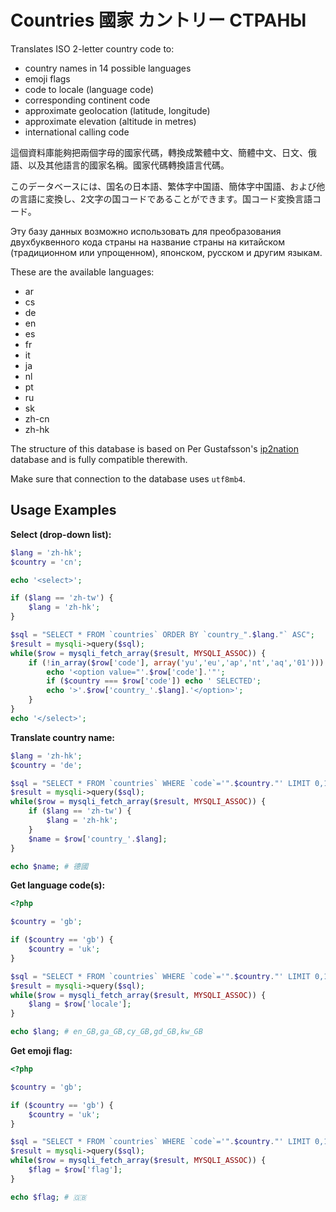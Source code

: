 # Countries 國家 カントリー СТРАНЫ
Translates ISO 2-letter country code to:

* country names in 14 possible languages
* emoji flags
* code to locale (language code)
* corresponding continent code
* approximate geolocation (latitude, longitude)
* approximate elevation (altitude in metres)
* international calling code

這個資料庫能夠把兩個字母的國家代碼，轉換成繁體中文、簡體中文、日文、俄語、以及其他語言的國家名稱。國家代碼轉換語言代碼。

このデータベースには、国名の日本語、繁体字中国語、簡体字中国語、および他の言語に変換し、2文字の国コードであることができます。国コード変換言語コード。

Эту базу данных возможно использовать для преобразования двухбуквенного кода страны на название страны на китайском (традиционном или упрощенном), японском, русском и другим языкам.

These are the available languages:

* ar
* cs
* de
* en
* es
* fr
* it
* ja
* nl
* pt
* ru
* sk
* zh-cn
* zh-hk

The structure of this database is based on Per Gustafsson's [ip2nation](http://ip2nation.com/) database and is fully compatible therewith.

Make sure that connection to the database uses `utf8mb4`.

## Usage Examples

**Select (drop-down list):**

```php
$lang = 'zh-hk';
$country = 'cn';

echo '<select>';

if ($lang == 'zh-tw') {
	$lang = 'zh-hk';
}

$sql = "SELECT * FROM `countries` ORDER BY `country_".$lang."` ASC";
$result = mysqli->query($sql);
while($row = mysqli_fetch_array($result, MYSQLI_ASSOC)) {
	if (!in_array($row['code'], array('yu','eu','ap','nt','aq','01'))) {
		echo '<option value="'.$row['code'].'"';
		if ($country === $row['code']) echo ' SELECTED';
		echo '>'.$row['country_'.$lang].'</option>';
	}
}
echo '</select>';
```

**Translate country name:**

```php
$lang = 'zh-hk';
$country = 'de';

$sql = "SELECT * FROM `countries` WHERE `code`='".$country."' LIMIT 0,1";
$result = mysqli->query($sql);
while($row = mysqli_fetch_array($result, MYSQLI_ASSOC)) {
	if ($lang == 'zh-tw') {
		$lang = 'zh-hk';
	}
	$name = $row['country_'.$lang];
}

echo $name; # 德國
```

**Get language code(s):**

```php
<?php

$country = 'gb';

if ($country == 'gb') {
	$country = 'uk';
}

$sql = "SELECT * FROM `countries` WHERE `code`='".$country."' LIMIT 0,1";
$result = mysqli->query($sql);
while($row = mysqli_fetch_array($result, MYSQLI_ASSOC)) {
	$lang = $row['locale'];
}

echo $lang; # en_GB,ga_GB,cy_GB,gd_GB,kw_GB
```

**Get emoji flag:**

```php
<?php

$country = 'gb';

if ($country == 'gb') {
	$country = 'uk';
}

$sql = "SELECT * FROM `countries` WHERE `code`='".$country."' LIMIT 0,1";
$result = mysqli->query($sql);
while($row = mysqli_fetch_array($result, MYSQLI_ASSOC)) {
	$flag = $row['flag'];
}

echo $flag; # 🇬🇧
```
